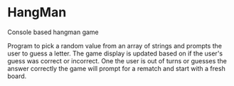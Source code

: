 # HangMan
Console based hangman game

Program to pick a random value from an array of strings and prompts the user to guess a letter.
The game display is updated based on if the user's guess was correct or incorrect. One the user is out of turns or
guesses the answer correctly the game will prompt for a rematch and start with a fresh board.
